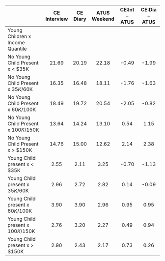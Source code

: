 
|                      | CE<br>Interview |  CE<br>Diary | ATUS<br>Weekend | CE:Int &minus; ATUS | CE:Dia &minus; ATUS |
| -------------------- | :----------: | :----------: | :----------: | :----------: | :----------: |
| Young Children x Income Quantile |              |              |              |              |              |
| No Young Child Present x     < $35K |        21.69 |        20.19 |        22.18 |        -0.49 |        -1.99 |
| No Young Child Present x  $35K/$60K |        16.35 |        16.48 |        18.11 |        -1.76 |        -1.63 |
| No Young Child Present x  $60K/$100K |        18.49 |        19.72 |        20.54 |        -2.05 |        -0.82 |
| No Young Child Present x $100K/$150K |        13.64 |        14.24 |        13.10 |         0.54 |         1.15 |
| No Young Child Present x     > $150K |        14.76 |        15.00 |        12.62 |         2.14 |         2.38 |
| Young Child present x     < $35K |         2.55 |         2.11 |         3.25 |        -0.70 |        -1.13 |
| Young Child present x  $35K/$60K |         2.96 |         2.72 |         2.82 |         0.14 |        -0.09 |
| Young Child present x  $60K/$100K |         3.90 |         3.90 |         2.96 |         0.95 |         0.95 |
| Young Child present x $100K/$150K |         2.76 |         3.20 |         2.27 |         0.49 |         0.94 |
| Young Child present x     > $150K |         2.90 |         2.43 |         2.17 |         0.73 |         0.26 |

